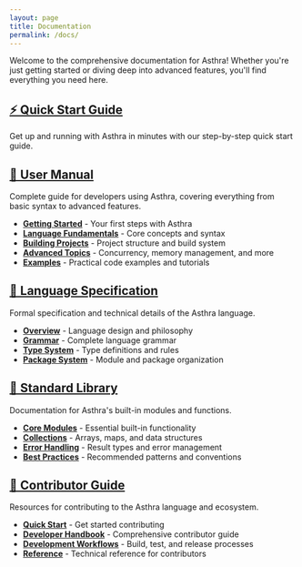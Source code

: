 ```yaml
---
layout: page
title: Documentation
permalink: /docs/
---
```


Welcome to the comprehensive documentation for Asthra! Whether you're just getting started or diving deep into advanced features, you'll find everything you need here.

## [⚡ Quick Start Guide](/docs/quick-start)
Get up and running with Asthra in minutes with our step-by-step quick start guide.

## [🚀 User Manual](/docs/user-manual/)
Complete guide for developers using Asthra, covering everything from basic syntax to advanced features.

- **[Getting Started](/docs/user-manual/getting-started/)** - Your first steps with Asthra
- **[Language Fundamentals](/docs/user-manual/language-fundamentals/)** - Core concepts and syntax
- **[Building Projects](/docs/user-manual/building-projects/)** - Project structure and build system
- **[Advanced Topics](/docs/user-manual/advanced-topics/)** - Concurrency, memory management, and more
- **[Examples](/docs/user-manual/examples/)** - Practical code examples and tutorials

## [📖 Language Specification](/docs/spec/)
Formal specification and technical details of the Asthra language.

- **[Overview](/docs/spec/overview/)** - Language design and philosophy
- **[Grammar](/docs/spec/grammar/)** - Complete language grammar
- **[Type System](/docs/spec/types/)** - Type definitions and rules
- **[Package System](/docs/spec/packages/)** - Module and package organization

## [🔧 Standard Library](/docs/stdlib/)
Documentation for Asthra's built-in modules and functions.

- **[Core Modules](/docs/stdlib/modules/)** - Essential built-in functionality
- **[Collections](/docs/stdlib/collections_design/)** - Arrays, maps, and data structures
- **[Error Handling](/docs/stdlib/02-error-handling/)** - Result types and error management
- **[Best Practices](/docs/stdlib/best-practices/)** - Recommended patterns and conventions

## [🤝 Contributor Guide](/docs/contributor/)
Resources for contributing to the Asthra language and ecosystem.

- **[Quick Start](/docs/contributor/quick-start/)** - Get started contributing
- **[Developer Handbook](/docs/contributor/HANDBOOK/)** - Comprehensive contributor guide
- **[Development Workflows](/docs/contributor/workflows/)** - Build, test, and release processes
- **[Reference](/docs/contributor/reference/)** - Technical reference for contributors